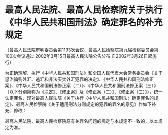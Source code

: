 # 最高人民法院、最高人民检察院关于执行《中华人民共和国刑法》确定罪名的补充规定

<!-- INFO END -->

（最高人民法院审判委员会第1193次会议、最高人民检察院第九届检察委员会第100次会议通过 2002年3月15日最高人民法院公告公布 自2002年3月26日起施行）

为正确理解、执行《中华人民共和国刑法》和全国人民代表大会常务委员会《关于惩治骗购外汇、逃汇和非法买卖外汇犯罪的决定》、《中华人民共和国刑法修正案》、《中华人民共和国刑法修正案（二）》、《中华人民共和国刑法修正案（三）》（以下分别简称为《决定》、《修正案》及《修正案（二）》、《修正案（三）》），统一认定罪名，现对最高人民法院《关于执行〈中华人民共和国刑法〉确定罪名的规定》、最高人民检察院《关于适用刑法分则规定的犯罪的罪名的意见》作如下补充、修改：

最高人民法院、最高人民检察院原有关罪名问题的规定与本规定不一致的，以本规定为准。